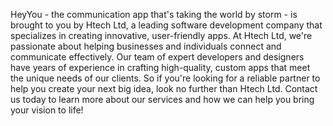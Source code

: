 HeyYou - the communication app that's taking the world by storm - is brought to you by Htech Ltd, a leading software development company that specializes in creating innovative, user-friendly apps. At Htech Ltd, we're passionate about helping businesses and individuals connect and communicate effectively. Our team of expert developers and designers have years of experience in crafting high-quality, custom apps that meet the unique needs of our clients. So if you're looking for a reliable partner to help you create your next big idea, look no further than Htech Ltd. Contact us today to learn more about our services and how we can help you bring your vision to life!


